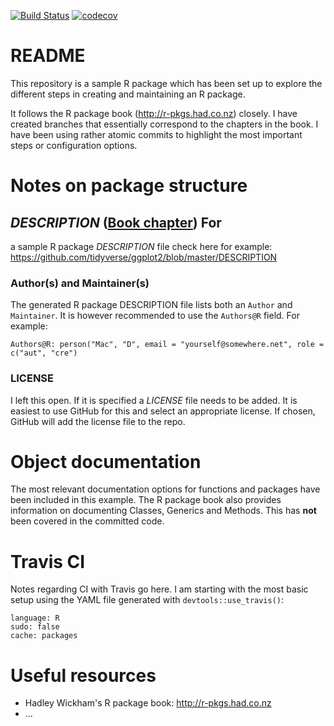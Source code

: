 [![Build Status](https://travis-ci.org/macdalmore/rpackagetest.svg?branch=master)](https://travis-ci.org/macdalmore/rpackagetest) [![codecov](https://codecov.io/gh/macdalmore/rpackagetest/branch/master/graph/badge.svg)](https://codecov.io/gh/macdalmore/rpackagetest)



# README 
This repository is a sample R package which has been set up to explore
the different steps in creating and maintaining an R package.

It follows the R package book (http://r-pkgs.had.co.nz) closely. I have created
branches that essentially correspond to the chapters in the book. I have been
using rather atomic commits to highlight the most important steps or
configuration options.

# Notes on package structure
## _DESCRIPTION_ ([Book chapter](http://r-pkgs.had.co.nz/description.html)) For
a sample R package _DESCRIPTION_ file check here for example:
https://github.com/tidyverse/ggplot2/blob/master/DESCRIPTION


### Author(s) and Maintainer(s)
The generated R package DESCRIPTION file lists both an `Author` and
`Maintainer`. It is however recommended to use the `Authors@R` field. For
example:

``` 
Authors@R: person("Mac", "D", email = "yourself@somewhere.net", role =
c("aut", "cre") 
```

### LICENSE
I left this open. If it is specified a _LICENSE_ file needs to be added. It is
easiest to use GitHub for this and select an appropriate license. If chosen,
GitHub will add the license file to the repo.


# Object documentation 
The most relevant documentation options for functions and packages have been 
included in this example. The R package book also provides information on documenting Classes, Generics and Methods. This has **not** been covered in the committed code.


# Travis CI
Notes regarding CI with Travis go here. I am starting with the most basic setup using the YAML file generated with `devtools::use_travis()`:

```
language: R
sudo: false
cache: packages
```



# Useful resources 
- Hadley Wickham's R package book: http://r-pkgs.had.co.nz 
- ...
